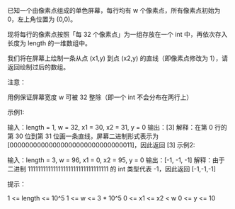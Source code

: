 已知一个由像素点组成的单色屏幕，每行均有 w 个像素点，所有像素点初始为 0，左上角位置为 (0,0)。

现将每行的像素点按照「每 32 个像素点」为一组存放在一个 int 中，再依次存入长度为 length 的一维数组中。

我们将在屏幕上绘制一条从点 (x1,y) 到点 (x2,y) 的直线（即像素点修改为 1），请返回绘制过后的数组。

注意：

用例保证屏幕宽度 w 可被 32 整除（即一个 int 不会分布在两行上）

示例1:

输入：length = 1, w = 32, x1 = 30, x2 = 31, y = 0
输出：[3]
解释：在第 0 行的第 30 位到第 31 位画一条直线，屏幕二进制形式表示为 [00000000000000000000000000000011]，因此返回 [3]
示例2:

输入：length = 3, w = 96, x1 = 0, x2 = 95, y = 0
输出：[-1, -1, -1]
解释：由于二进制 11111111111111111111111111111111 的 int 类型代表 -1，因此返回 [-1,-1,-1]

提示：

1 <= length <= 10^5
1 <= w <= 3 * 10^5
0 <= x1 <= x2 < w
0 <= y <= 10
